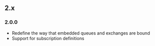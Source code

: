 ## 2.x

### 2.0.0

* Redefine the way that embedded queues and exchanges are bound
* Support for subscription definitions

